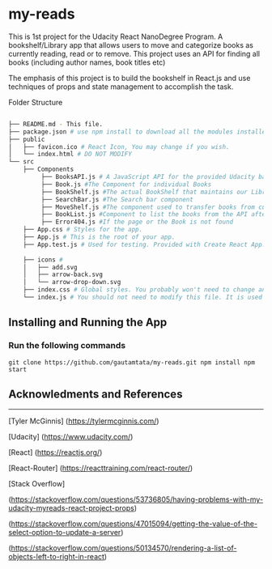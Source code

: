 # my-reads

This is 1st project for the Udacity React NanoDegree Program.
A bookshelf/Library app that allows users to move and categorize books as currently reading, read or to remove. This project uses an API for finding all books (including author names, book titles etc)

The emphasis of this project is to build the bookshelf in React.js and use techniques of props and state management to accomplish the task.

Folder Structure

```bash

├── README.md - This file.
├── package.json # use npm install to download all the modules installed in package.json. 
├── public
│   ├── favicon.ico # React Icon, You may change if you wish.
│   └── index.html # DO NOT MODIFY
└── src
    ├── Components
         ├── BooksAPI.js # A JavaScript API for the provided Udacity backend. Instructions for the methods are below.
         ├── Book.js #The Component for individual Books
         ├── BookShelf.js #The actual BookShelf that maintains our Library
         ├── SearchBar.js #The Search bar component
         ├── MoveShelf.js #The component used to transfer books from currently reading to read and so on.
         ├── BookList.js #Component to list the books from the API after search
         ├── Error404.js #If the page or the Book is not found
    ├── App.css # Styles for the app.
    ├── App.js # This is the root of your app. 
    ├── App.test.js # Used for testing. Provided with Create React App. Testing is encouraged, but not required.
   
    ├── icons #  
    │   ├── add.svg
    │   ├── arrow-back.svg
    │   └── arrow-drop-down.svg
    ├── index.css # Global styles. You probably won't need to change anything here.
    └── index.js # You should not need to modify this file. It is used for DOM rendering only.
```
## Installing and Running the App
### Run the following commands
`
git clone https://github.com/gautamtata/my-reads.git
npm install
npm start
`
## Acknowledments and References
-------------------------------------

[Tyler McGinnis] (https://tylermcginnis.com/)

[Udacity] (https://www.udacity.com/) 

[React] (https://reactjs.org/)

[React-Router] (https://reacttraining.com/react-router/)

[Stack Overflow]

(https://stackoverflow.com/questions/53736805/having-problems-with-my-udacity-myreads-react-project-props)

(https://stackoverflow.com/questions/47015094/getting-the-value-of-the-select-option-to-update-a-server)

(https://stackoverflow.com/questions/50134570/rendering-a-list-of-objects-left-to-right-in-react)

